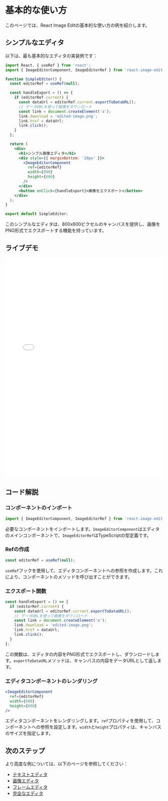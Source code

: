 # 基本的な使い方

このページでは、React Image Editの基本的な使い方の例を紹介します。

## シンプルなエディタ

以下は、最も基本的なエディタの実装例です：

```jsx
import React, { useRef } from 'react';
import { ImageEditorComponent, ImageEditorRef } from 'react-image-edit';

function SimpleEditor() {
  const editorRef = useRef(null);

  const handleExport = () => {
    if (editorRef.current) {
      const dataUrl = editorRef.current.exportToDataURL();
      // データURLを使って画像をダウンロード
      const link = document.createElement('a');
      link.download = 'edited-image.png';
      link.href = dataUrl;
      link.click();
    }
  };

  return (
    <div>
      <h1>シンプル画像エディタ</h1>
      <div style={{ marginBottom: '20px' }}>
        <ImageEditorComponent
          ref={editorRef}
          width={800}
          height={600}
        />
      </div>
      <button onClick={handleExport}>画像をエクスポート</button>
    </div>
  );
}

export default SimpleEditor;
```

このシンプルなエディタは、800x600ピクセルのキャンバスを提供し、画像をPNG形式でエクスポートする機能を持っています。

## ライブデモ

<div class="editor-demo">
  <iframe src="/react-image-edit/demo/simple-editor.html" width="100%" height="700" frameborder="0"></iframe>
</div>

## コード解説

### コンポーネントのインポート

```jsx
import { ImageEditorComponent, ImageEditorRef } from 'react-image-edit';
```

必要なコンポーネントをインポートします。`ImageEditorComponent`はエディタのメインコンポーネントで、`ImageEditorRef`はTypeScriptの型定義です。

### Refの作成

```jsx
const editorRef = useRef(null);
```

`useRef`フックを使用して、エディタコンポーネントへの参照を作成します。これにより、コンポーネントのメソッドを呼び出すことができます。

### エクスポート関数

```jsx
const handleExport = () => {
  if (editorRef.current) {
    const dataUrl = editorRef.current.exportToDataURL();
    // データURLを使って画像をダウンロード
    const link = document.createElement('a');
    link.download = 'edited-image.png';
    link.href = dataUrl;
    link.click();
  }
};
```

この関数は、エディタの内容をPNG形式でエクスポートし、ダウンロードします。`exportToDataURL`メソッドは、キャンバスの内容をデータURLとして返します。

### エディタコンポーネントのレンダリング

```jsx
<ImageEditorComponent
  ref={editorRef}
  width={800}
  height={600}
/>
```

エディタコンポーネントをレンダリングします。`ref`プロパティを使用して、コンポーネントへの参照を設定します。`width`と`height`プロパティは、キャンバスのサイズを指定します。

## 次のステップ

より高度な例については、以下のページを参照してください：

- [テキストエディタ](/examples/text-editor)
- [画像エディタ](/examples/image-editor)
- [フレームエディタ](/examples/frame-editor)
- [完全なエディタ](/examples/full-editor)